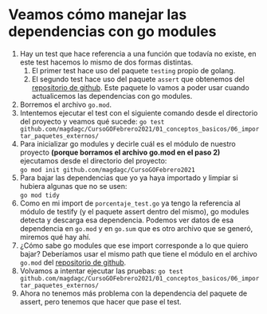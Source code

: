 # Veamos cómo manejar las dependencias con go modules

1. Hay un test que hace referencia a una función que todavía no existe, en este test hacemos lo mismo de dos formas distintas.
   1. El primer test hace uso del paquete `testing` propio de golang.
   2. El segundo test hace uso del paquete `assert` que obtenemos del [repositorio de github](https://github.com/stretchr/testify). Este paquete lo vamos a poder usar cuando actualicemos las dependencias con go modules.
2. Borremos el archivo `go.mod`.
3. Intentemos ejecutar el test con el siguiente comando desde el directorio del proyecto y veamos qué sucede:
`go test github.com/magdagc/CursoGOFebrero2021/01_conceptos_basicos/06_importar_paquetes_externos/`
4. Para inicializar go modules y decirle cuál es el módulo de nuestro proyecto **(porque borramos el archivo go.mod en el paso 2)** ejecutamos desde el directorio del proyecto:  
`go mod init github.com/magdagc/CursoGOFebrero2021`
5. Para bajar las dependencias que yo ya haya importado y limpiar si hubiera algunas que no se usen:  
`go mod tidy`
6. Como en mi import de `porcentaje_test.go` ya tengo la referencia al módulo de testify (y el paquete assert dentro del mismo), go modules detecta y descarga esa dependencia. Podemos ver datos de esa dependencia en `go.mod` y en `go.sum` que es otro archivo que se generó, miremos qué hay ahí.
7. ¿Cómo sabe go modules que ese import corresponde a lo que quiero bajar? Deberíamos usar el mismo path que tiene el módulo en el archivo `go.mod` del [repositorio de github](https://github.com/stretchr/testify).
8. Volvamos a intentar ejecutar las pruebas:
`go test github.com/magdagc/CursoGOFebrero2021/01_conceptos_basicos/06_importar_paquetes_externos/`
9. Ahora no tenemos más problema con la dependencia del paquete de assert, pero tenemos que hacer que pase el test.  
